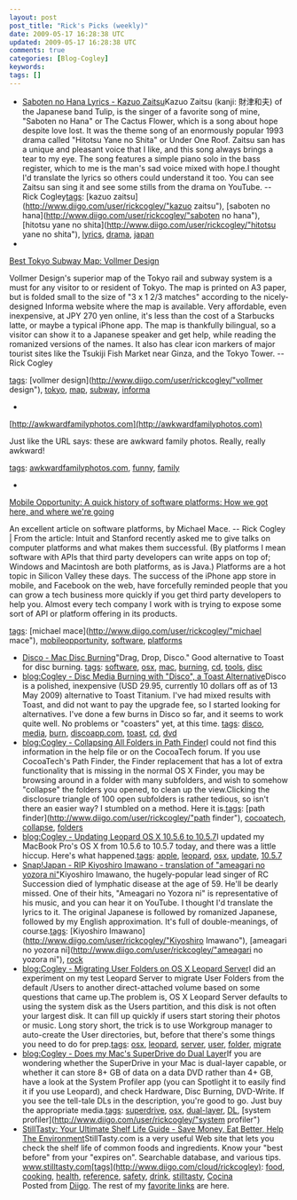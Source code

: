 ```yaml
---           
layout: post
post_title: "Rick's Picks (weekly)"
date: 2009-05-17 16:28:38 UTC
updated: 2009-05-17 16:28:38 UTC
comments: true
categories: [Blog-Cogley]
keywords: 
tags: []
---
```

 
- [Saboten no Hana Lyrics - Kazuo Zaitsu](http://rick.cogley.info/snapjapan/index.php?id=7123493890084647785)Kazuo Zaitsu (kanji: 財津和夫) of the Japanese band Tulip, is the singer of a favorite song of mine, "Saboten no Hana" or The Cactus Flower, which is a song about hope despite love lost. It was the theme song of an enormously popular 1993 drama called "Hitotsu Yane no Shita" or Under One Roof. Zaitsu san has a unique and pleasant voice that I like, and this song always brings a tear to my eye. The song features a simple piano solo in the bass register, which to me is the man's sad voice mixed with hope.I thought I'd translate the lyrics so others could understand it too. You can see Zaitsu san sing it and see some stills from the drama on YouTube. -- Rick Cogley[tags](http://www.diigo.com/cloud/rickcogley): [kazuo zaitsu](http://www.diigo.com/user/rickcogley/"kazuo zaitsu"), [saboten no hana](http://www.diigo.com/user/rickcogley/"saboten no hana"), [hitotsu yane no shita](http://www.diigo.com/user/rickcogley/"hitotsu yane no shita"), [lyrics](http://www.diigo.com/user/rickcogley/lyrics), [drama](http://www.diigo.com/user/rickcogley/drama), [japan](http://www.diigo.com/user/rickcogley/japan)
- 
[Best Tokyo Subway Map: Vollmer Design](http://rick.cogley.info/snapjapan/index.php?id=3894237429251795391)


Vollmer Design's superior map of the Tokyo rail and subway system is a must for any visitor to or resident of Tokyo. The map is printed on A3 paper, but is folded small to the size of "3 x 1 2/3 matches" according to the nicely-designed Informa website where the map is available. Very affordable, even inexpensive, at JPY 270 yen online, it's less than the cost of a Starbucks latte, or maybe a typical iPhone app. The map is thankfully bilingual, so a visitor can show it to a Japanese speaker and get help, while reading the romanized versions of the names. It also has clear icon markers of major tourist sites like the Tsukiji Fish Market near Ginza, and the Tokyo Tower. -- Rick Cogley


[tags](http://www.diigo.com/cloud/rickcogley): [vollmer design](http://www.diigo.com/user/rickcogley/"vollmer design"), [tokyo](http://www.diigo.com/user/rickcogley/tokyo), [map](http://www.diigo.com/user/rickcogley/map), [subway](http://www.diigo.com/user/rickcogley/subway), [informa](http://www.diigo.com/user/rickcogley/informa)


- 
[http://awkwardfamilyphotos.com](http://awkwardfamilyphotos.com)


Just like the URL says: these are awkward family photos. Really, really awkward! 


[tags](http://www.diigo.com/cloud/rickcogley): [awkwardfamilyphotos.com](http://www.diigo.com/user/rickcogley/awkwardfamilyphotos.com), [funny](http://www.diigo.com/user/rickcogley/funny), [family](http://www.diigo.com/user/rickcogley/family)


- 
[Mobile Opportunity: A quick history of software platforms: How we got here, and where we're going](http://mobileopportunity.blogspot.com/2009/05/quick-history-of-software-platforms-how.html)


An excellent article on software platforms, by Michael Mace. -- Rick Cogley | From the article: Intuit and Stanford recently asked me to give talks on computer platforms and what makes them successful. (By platforms I mean software with APIs that third party developers can write apps on top of; Windows and Macintosh are both platforms, as is Java.) Platforms are a hot topic in Silicon Valley these days. The success of the iPhone app store in mobile, and Facebook on the web, have forcefully reminded people that you can grow a tech business more quickly if you get third party developers to help you. Almost every tech company I work with is trying to expose some sort of API or platform offering in its products.


[tags](http://www.diigo.com/cloud/rickcogley): [michael mace](http://www.diigo.com/user/rickcogley/"michael mace"), [mobileopportunity](http://www.diigo.com/user/rickcogley/mobileopportunity), [software](http://www.diigo.com/user/rickcogley/software), [platforms](http://www.diigo.com/user/rickcogley/platforms)


- [Disco - Mac Disc Burning](http://www.discoapp.com/)"Drag, Drop, Disco." Good alternative to Toast for disc burning. [tags](http://www.diigo.com/cloud/rickcogley): [software](http://www.diigo.com/user/rickcogley/software), [osx](http://www.diigo.com/user/rickcogley/osx), [mac](http://www.diigo.com/user/rickcogley/mac), [burning](http://www.diigo.com/user/rickcogley/burning), [cd](http://www.diigo.com/user/rickcogley/cd), [tools](http://www.diigo.com/user/rickcogley/tools), [disc](http://www.diigo.com/user/rickcogley/disc)
- [blog:Cogley - Disc Media Burning with "Disco", a Toast Alternative](http://rick.cogley.info/blog/index.php?id=4386296832177116425)Disco is a polished, inexpensive (USD 29.95, currently 10 dollars off as of 13 May 2009) alternative to Toast Titanium. I've had mixed results with Toast, and did not want to pay the upgrade fee, so I started looking for alternatives. I've done a few burns in Disco so far, and it seems to work quite well. No problems or "coasters" yet, at this time. [tags](http://www.diigo.com/cloud/rickcogley): [disco](http://www.diigo.com/user/rickcogley/disco), [media](http://www.diigo.com/user/rickcogley/media), [burn](http://www.diigo.com/user/rickcogley/burn), [discoapp.com](http://www.diigo.com/user/rickcogley/discoapp.com), [toast](http://www.diigo.com/user/rickcogley/toast), [cd](http://www.diigo.com/user/rickcogley/cd), [dvd](http://www.diigo.com/user/rickcogley/dvd)
- [blog:Cogley - Collapsing All Folders in Path Finder](http://rick.cogley.info/blog/index.php?id=5068068824097028422)I could not find this information in the help file or on the CocoaTech forum. If you use CocoaTech's Path Finder, the Finder replacement that has a lot of extra functionality that is missing in the normal OS X Finder, you may be browsing around in a folder with many subfolders, and wish to somehow "collapse" the folders you opened, to clean up the view.Clicking the disclosure triangle of 100 open subfolders is rather tedious, so isn't there an easier way? I stumbled on a method. Here it is.[tags](http://www.diigo.com/cloud/rickcogley): [path finder](http://www.diigo.com/user/rickcogley/"path finder"), [cocoatech](http://www.diigo.com/user/rickcogley/cocoatech), [collapse](http://www.diigo.com/user/rickcogley/collapse), [folders](http://www.diigo.com/user/rickcogley/folders)
- [blog:Cogley - Updating Leopard OS X 10.5.6 to 10.5.7](http://rick.cogley.info/blog/index.php?id=4747020829877706808)I updated my MacBook Pro's OS X from 10.5.6 to 10.5.7 today, and there was a little hiccup. Here's what happened.[tags](http://www.diigo.com/cloud/rickcogley): [apple](http://www.diigo.com/user/rickcogley/apple), [leopard](http://www.diigo.com/user/rickcogley/leopard), [osx](http://www.diigo.com/user/rickcogley/osx), [update](http://www.diigo.com/user/rickcogley/update), [10.5.7](http://www.diigo.com/user/rickcogley/10.5.7)
- [Snap!Japan - RIP Kiyoshiro Imawano - translation of "ameagari no yozora ni"](http://rick.cogley.info/snapjapan/index.php?id=7566321844629918694)Kiyoshiro Imawano, the hugely-popular lead singer of RC Succession died of lymphatic disease at the age of 59. He'll be dearly missed. One of their hits, "Ameagari no Yozora ni" is representative of his music, and you can hear it on YouTube. I thought I'd translate the lyrics to it. The original Japanese is followed by romanized Japanese, followed by my English approximation. It's full of double-meanings, of course.[tags](http://www.diigo.com/cloud/rickcogley): [Kiyoshiro Imawano](http://www.diigo.com/user/rickcogley/"Kiyoshiro Imawano"), [ameagari no yozora ni](http://www.diigo.com/user/rickcogley/"ameagari no yozora ni"), [rock](http://www.diigo.com/user/rickcogley/rock)
- [blog:Cogley - Migrating User Folders on OS X Leopard Server](http://rick.cogley.info/blog/index.php?id=3083178862761877701)I did an experiment on my test Leopard Server to migrate User Folders from the default /Users to another direct-attached volume based on some questions that came up.The problem is, OS X Leopard Server defaults to using the system disk as the Users partition, and this disk is not often your largest disk. It can fill up quickly if users start storing their photos or music. Long story short, the trick is to use Workgroup manager to auto-create the User directories, but, before that there's some things you need to do for prep.[tags](http://www.diigo.com/cloud/rickcogley): [osx](http://www.diigo.com/user/rickcogley/osx), [leopard](http://www.diigo.com/user/rickcogley/leopard), [server](http://www.diigo.com/user/rickcogley/server), [user](http://www.diigo.com/user/rickcogley/user), [folder](http://www.diigo.com/user/rickcogley/folder), [migrate](http://www.diigo.com/user/rickcogley/migrate)
- [blog:Cogley - Does my Mac's SuperDrive do Dual Layer](http://rick.cogley.info/blog/index.php?id=2537898751052199194)If you are wondering whether the SuperDrive in your Mac is dual-layer capable, or whether it can store 8+ GB of data on a data DVD rather than 4+ GB, have a look at the System Profiler app (you can Spotlight it to easily find it if you use Leopard), and check Hardware, Disc Burning, DVD-Write. If you see the tell-tale DLs in the description, you're good to go. Just buy the appropriate media.[tags](http://www.diigo.com/cloud/rickcogley): [superdrive](http://www.diigo.com/user/rickcogley/superdrive), [osx](http://www.diigo.com/user/rickcogley/osx), [dual-layer](http://www.diigo.com/user/rickcogley/dual-layer), [DL](http://www.diigo.com/user/rickcogley/DL), [system profiler](http://www.diigo.com/user/rickcogley/"system profiler")
- [StillTasty: Your Ultimate Shelf Life Guide - Save Money, Eat Better, Help The Environment](http://www.stilltasty.com)StillTasty.com is a very useful Web site that lets you check the shelf life of common foods and ingredients. Know your "best before" from your "expires on". Searchable database, and various tips. www.stilltasty.com[tags](http://www.diigo.com/cloud/rickcogley): [food](http://www.diigo.com/user/rickcogley/food), [cooking](http://www.diigo.com/user/rickcogley/cooking), [health](http://www.diigo.com/user/rickcogley/health), [reference](http://www.diigo.com/user/rickcogley/reference), [safety](http://www.diigo.com/user/rickcogley/safety), [drink](http://www.diigo.com/user/rickcogley/drink), [stilltasty](http://www.diigo.com/user/rickcogley/stilltasty), [Cocina](http://www.diigo.com/user/rickcogley/Cocina)
<br />Posted from [Diigo](http://www.diigo.com). The rest of my [favorite links](http://www.diigo.com/user/rickcogley) are here.